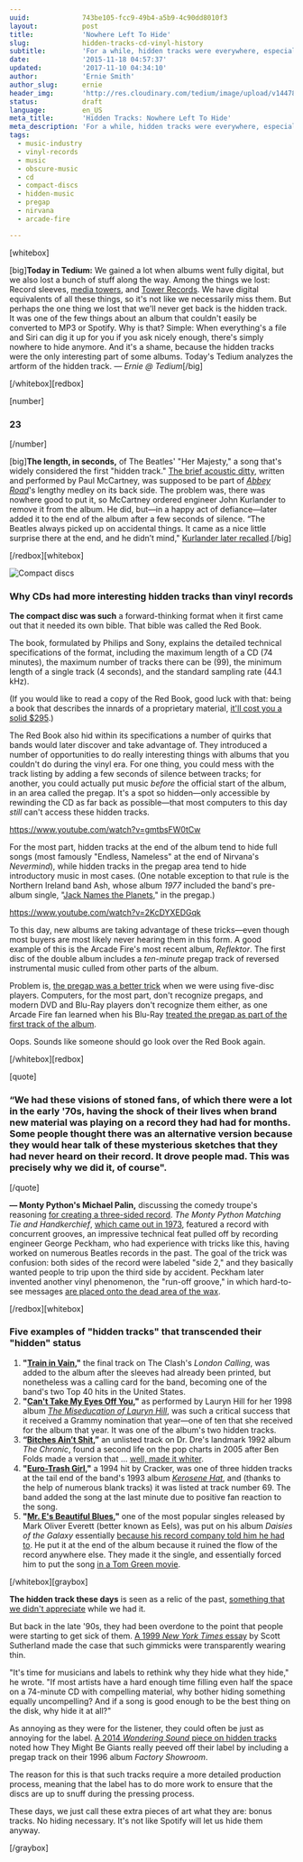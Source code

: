 ```yaml
---
uuid:             743be105-fcc9-49b4-a5b9-4c90dd8010f3
layout:           post
title:            'Nowhere Left To Hide'
slug:             hidden-tracks-cd-vinyl-history
subtitle:         'For a while, hidden tracks were everywhere, especially during the CD era. But thanks to streaming music, there''s nowhere to put them. Is that good or bad?'
date:             '2015-11-18 04:57:37'
updated:          '2017-11-10 04:34:10'
author:           'Ernie Smith'
author_slug:      ernie
header_img:       'http://res.cloudinary.com/tedium/image/upload/v1447822500/cfhfa5nmzo0zipixtkfu'
status:           draft
language:         en_US
meta_title:       'Hidden Tracks: Nowhere Left To Hide'
meta_description: 'For a while, hidden tracks were everywhere, especially during the CD era. But thanks to streaming music, there''s nowhere to put them. Is that good or bad?'
tags:
  - music-industry
  - vinyl-records
  - music
  - obscure-music
  - cd
  - compact-discs
  - hidden-music
  - pregap
  - nirvana
  - arcade-fire

---
```


[whitebox]

[big]**Today in Tedium:** We gained a lot when albums went fully digital, but we also lost a bunch of stuff along the way. Among the things we lost: Record sleeves, [media towers](http://amzn.to/1SWMxTY), and [Tower Records](http://www.towerrecordsmovie.com/). We have digital equivalents of all these things, so it's not like we necessarily miss them. But perhaps the one thing we lost that we'll never get back is the hidden track. It was one of the few things about an album that couldn't easily be converted to MP3 or Spotify. Why is that? Simple: When everything's a file and Siri can dig it up for you if you ask nicely enough, there's simply nowhere to hide anymore. And it's a shame, because the hidden tracks were the only interesting part of some albums. Today's Tedium analyzes the artform of the hidden track. *— Ernie @ Tedium*[/big]

[/whitebox][redbox]

[number]
### 23
[/number]

[big]**The length, in seconds,** of The Beatles' "Her Majesty," a song that's widely considered the first "hidden track." [The brief acoustic ditty](https://www.youtube.com/watch?v=whCprIYNCoQ), written and performed by Paul McCartney, was supposed to be part of [*Abbey Road*](http://amzn.to/1NajfCd)'s lengthy medley on its back side. The problem was, there was nowhere good to put it, so McCartney ordered engineer John Kurlander to remove it from the album. He did, but—in a happy act of defiance—later added it to the end of the album after a few seconds of silence. “The Beatles always picked up on accidental things. It came as a nice little surprise there at the end, and he didn’t mind," [Kurlander later recalled](http://somethingelsereviews.com/2014/01/17/deep-beatles-the-beatles-her-majesty-from-abbey-road-1969/).[/big]

[/redbox][whitebox]

![Compact discs](http://res.cloudinary.com/tedium/image/upload/v1447822997/yvt0o8mxri3ytq5t2ttl.jpg)

### Why CDs had more interesting hidden tracks than vinyl records

**The compact disc was such** a forward-thinking format when it first came out that it needed its own bible. That bible was called the Red Book.

The book, formulated by Philips and Sony, explains the detailed technical specifications of the format, including the maximum length of a CD (74 minutes), the maximum number of tracks there can be (99), the minimum length of a single track (4 seconds), and the standard sampling rate (44.1 kHz).

(If you would like to read a copy of the Red Book, good luck with that: being a book that describes the innards of a proprietary material, [it'll cost you a solid $295](https://webstore.iec.ch/publication/3885).)

The Red Book also hid within its specifications a number of quirks that bands would later discover and take advantage of. They introduced a number of opportunities to do really interesting things with albums that you couldn't do during the vinyl era. For one thing, you could mess with the track listing by adding a few seconds of silence between tracks; for another, you could actually put music *before* the official start of the album, in an area called the pregap. It's a spot so hidden—only accessible by rewinding the CD as far back as possible—that most computers to this day *still* can't access these hidden tracks.

https://www.youtube.com/watch?v=gmtbsFW0tCw

For the most part, hidden tracks at the end of the album tend to hide full songs (most famously "Endless, Nameless" at the end of Nirvana's *Nevermind*), while hidden tracks in the pregap area tend to hide introductory music in most cases. (One notable exception to that rule is the Northern Ireland band Ash, whose album *1977* included the band's pre-album single, "[Jack Names the Planets](https://www.youtube.com/watch?v=ayAAMlwGbKA)," in the pregap.)

https://www.youtube.com/watch?v=2KcDYXEDGqk

To this day, new albums are taking advantage of these tricks—even though most buyers are most likely never hearing them in this form. A good example of this is the Arcade Fire's most recent album, *Reflektor*. The first disc of the double album includes a *ten-minute* pregap track of reversed instrumental music culled from other parts of the album.

Problem is, [the pregap was a better trick](http://music.cbc.ca/#!/blogs/2014/4/The-rise-and-fall-of-the-hidden-track) when we were using five-disc players. Computers, for the most part, don't recognize pregaps, and modern DVD and Blu-Ray players don't recognize them either, as one Arcade Fire fan learned when his Blu-Ray [treated the pregap as part of the first track of the album](https://www.youtube.com/watch?v=1AzpK3CnTjY). 

Oops. Sounds like someone should go look over the Red Book again.

[/whitebox][redbox]

[quote]
### “We had these visions of stoned fans, of which there were a lot in the early '70s, having the shock of their lives when brand new material was playing on a record they had had for months. Some people thought there was an alternative version because they would hear talk of these mysterious sketches that they had never heard on their record. It drove people mad. This was precisely why we did it, of course".
[/quote]

**— Monty Python's Michael Palin,** discussing the comedy troupe's reasoning [for creating a three-sided record](http://www.montypython.com/music_The%20Monty%20Python%20Matching%20Tie%20and%20Handkerchief%20(1973)/19). *The Monty Python Matching Tie and Handkerchief*, [which came out in 1973](http://amzn.to/1Nagwsz), featured a record with concurrent grooves, an impressive technical feat pulled off by recording engineer George Peckham, who had experience with tricks like this, having worked on numerous Beatles records in the past. The goal of the trick was confusion: both sides of the record were labeled "side 2," and they basically wanted people to trip upon the third side by accident. Peckham later invented another vinyl phenomenon, the "run-off groove," in which hard-to-see messages [are placed onto the dead area of the wax](http://publiccollectors.org/MatrixMessages.htm).

[/redbox][whitebox]

### Five examples of "hidden tracks" that transcended their "hidden" status

1. **"[Train in Vain](https://www.youtube.com/watch?v=q3Yl4ehzX-o),"** the final track on The Clash's *London Calling*, was added to the album after the sleeves had already been printed, but nonetheless was a calling card for the band, becoming one of the band's two Top 40 hits in the United States.
2. **"[Can't Take My Eyes Off You](https://www.youtube.com/watch?v=lkfKGzX7rEw),"** as performed by Lauryn Hill for her 1998 album [*The Miseducation of Lauryn Hill*](http://amzn.to/1NakeT2), was such a critical success that it received a Grammy nomination that year—one of ten that she received for the album that year. It was one of the album's two hidden tracks.  
3. **“[Bitches Ain’t Shit](https://www.youtube.com/watch?v=KUfzMDryA94),”** an unlisted track on Dr. Dre's landmark 1992 album *The Chronic*, found a second life on the pop charts in 2005 after Ben Folds made a version that … [well, made it whiter](https://www.youtube.com/watch?v=gjFRy8jQ_0U).
4. **"[Euro-Trash Girl](https://www.youtube.com/watch?v=38Vun2LYnoY),"** a 1994 hit by Cracker, was one of three hidden tracks at the tail end of the band's 1993 album [*Kerosene Hat*](http://amzn.to/1SWOrnn), and (thanks to the help of numerous blank tracks) it was listed at track number 69. The band added the song at the last minute due to positive fan reaction to the song.
5. **"[Mr. E's Beautiful Blues](https://www.youtube.com/watch?v=5gIFm5earUY),"** one of the most popular singles released by Mark Oliver Everett (better known as Eels), was put on his album *Daisies of the Galaxy* essentially [because his record company told him he had to](https://books.google.com/books?id=yS1EZK2NCrkC&pg=PA170#v=onepage&q&f=false). He put it at the end of the album because it ruined the flow of the record anywhere else. They made it the single, and essentially forced him to put the song [in a Tom Green movie](http://amzn.to/1SWNDin).

[/whitebox][graybox]

**The hidden track these days** is seen as a relic of the past, [something that we didn't appreciate](http://www.theparisreview.org/blog/2015/05/06/behind-the-music/) while we had it.

But back in the late '90s, they had been overdone to the point that people were starting to get sick of them. [A 1999 *New York Times* essay](http://www.nytimes.com/1999/03/28/arts/the-hidden-track-already-a-worn-trick.html)  by Scott Sutherland made the case that such gimmicks were transparently wearing thin.

"It's time for musicians and labels to rethink why they hide what they hide," he wrote. "If most artists have a hard enough time filling even half the space on a 74-minute CD with compelling material, why bother hiding something equally uncompelling? And if a song is good enough to be the best thing on the disk, why hide it at all?"

As annoying as they were for the listener, they could often be just as annoying for the label. [A 2014 *Wondering Sound* piece on hidden tracks](http://www.wonderingsound.com/feature/hidden-album-tracks-history/) noted how They Might Be Giants really peeved off their label by including a pregap track on their 1996 album *Factory Showroom*. 

The reason for this is that such tracks require a more detailed production process, meaning that the label has to do more work to ensure that the discs are up to snuff during the pressing process.

These days, we just call these extra pieces of art what they are: bonus tracks. No hiding necessary. It's not like Spotify will let us hide them anyway.

[/graybox]
